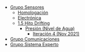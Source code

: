 - [Grupo Sensores](1-sensores/README.md)
  - [Homologación](1-sensores/homologacion.md)
  - [Electrónica](1-sensores/electronica.md)
  - [1.5 Hito Drifting](1-sensores/1.5%20Hito%20Drifting.md)
    - [Presión (Nivel de Agua)](1-sensores/1.5%20Hito%20Drifting/Presión%20(Nivel%20de%20Agua).md)
      - [Iteración 4 (Nov 2021)](1-sensores/1.5%20Hito%20Drifting/Presión%20(Nivel%20de%20Agua)/Iteración%204%20(Nov%202021).md)
- [Grupo Comunicaciones](2-comunicaciones/README.md)
- [Grupo Sistema Experto](3-experto/README.md)
